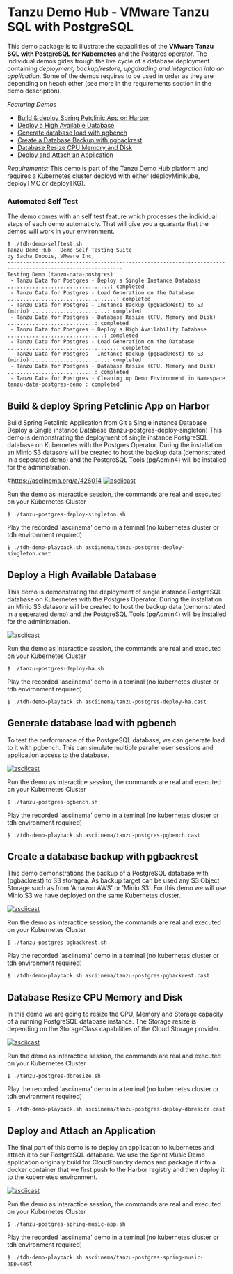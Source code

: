 # Tanzu Demo Hub - VMware Tanzu SQL with PostgreSQL

This demo package is to illustrate the capabilities of the **VMware Tanzu SQL with PostgreSQL for Kubernetes** and the Postgres operator. The individual demos gides trough the live cycle of a database deployment containing *deployment, backup/restore, upgdrading and integration into an application*. Some of the demos requires to be used in order as they are depending on heach other (see more in the requirements section in the demo description). 

*Featuring Demos*
- [Build & deploy Spring Petclinic App on Harbor](#build-&-deploy-spring-petclinic-app-on-harbor)
- [Deploy a High Available Database](#deploy-a-high-available-database)
- [Generate database load with pgbench](#generate-database-load-with-pgbench)
- [Create a Database Backup with pgbackrest](#create-a-database-backup-with-pgbackrest)
- [Database Resize CPU Memory and Disk](#database-resize-cpu-Memory-and-disk)
- [Deploy and Attach an Application](#deploy-and-attach-an-application)

*Requirements:* This demo is part of the Tanzu Demo Hub platform and requires a Kubernetes cluster deployd with either (deployMinikube, deployTMC or deployTKG). 

### Automated Self Test
The demo comes with an self test feature which processes the individual steps of each demo automaticly. That will give you a guarante  that the demos will work in your environment.
```
$ ./tdh-demo-selftest.sh
Tanzu Demo Hub - Demo Self Testing Suite
by Sacha Dubois, VMware Inc,
-----------------------------------------------------------------------------------------------------------
Testing Demo (tanzu-data-postgres)
 - Tanzu Data for Postgres - Deploy a Single Instance Database .................................: completed
 - Tanzu Data for Postgres - Load Generation on the Database ...................................: completed
 - Tanzu Data for Postgres - Instance Backup (pgBackRest) to S3 (minio) ........................: completed
 - Tanzu Data for Postgres - Database Resize (CPU, Memory and Disk) ............................: completed
 - Tanzu Data for Postgres - Deploy a High Availability Database ...............................: completed
 - Tanzu Data for Postgres - Load Generation on the Database ...................................: completed
 - Tanzu Data for Postgres - Instance Backup (pgBackRest) to S3 (minio) ........................: completed
 - Tanzu Data for Postgres - Database Resize (CPU, Memory and Disk) ............................: completed
 - Tanzu Data for Postgres - Cleaning up Demo Environment in Namespace tanzu-data-postgres-demo : completed
```

## Build & deploy Spring Petclinic App on Harbor

Build Spring Petclinic Application from Git  a Single instance Database
Deploy a Single instance Database (tanzu-postgres-deploy-singleton)
This demo is demonstrating the deployment of single instance PostgreSQL database on Kubernetes with the Postgres Operator. During the installation an Minio S3 datasore will be created to host the backup data (demonstrated in a seperated demo) and the PostgreSQL Tools (pgAdmin4) will be installed for the administration. 

#https://asciinema.org/a/426014
[![asciicast](https://asciinema.org/a/426014.png)](https://asciinema.org/a/426014)

Run the demo as interactice session, the commands are real and executed on your Kubernetes Cluster
```
$ ./tanzu-postgres-deploy-singleton.sh
```

Play the recorded 'asciinema' demo in a teminal (no kubernetes cluster or tdh environment required)
```
$ ./tdh-demo-playback.sh asciinema/tanzu-postgres-deploy-singleton.cast
```

## Deploy a High Available Database
This demo is demonstrating the deployment of single instance PostgreSQL database on Kubernetes with the Postgres Operator. During the installation an Minio S3 datasore will be created to
 host the backup data (demonstrated in a seperated demo) and the PostgreSQL Tools (pgAdmin4) will be installed for the administration. 

[![asciicast](https://asciinema.org/a/nsFkXQlffsdkNGScpa7X4T8fI.png)](https://asciinema.org/a/nsFkXQlffsdkNGScpa7X4T8fI)

Run the demo as interactice session, the commands are real and executed on your Kubernetes Cluster
```
$ ./tanzu-postgres-deploy-ha.sh
```

Play the recorded 'asciinema' demo in a teminal (no kubernetes cluster or tdh environment required)
```
$ ./tdh-demo-playback.sh asciinema/tanzu-postgres-deploy-ha.cast
```

## Generate database load with pgbench
To test the performnace of the PostgreSQL database, we can generate load to it with pgbench. This can simulate multiple parallel user sessions and application access to the database. 

[![asciicast](https://asciinema.org/a/vL0SpNtGTKF2EOeQzfiVw0u0Y.png)](https://asciinema.org/a/vL0SpNtGTKF2EOeQzfiVw0u0Y)

Run the demo as interactice session, the commands are real and executed on your Kubernetes Cluster
```
$ ./tanzu-postgres-pgbench.sh
```

Play the recorded 'asciinema' demo in a teminal (no kubernetes cluster or tdh environment required)
```
$ ./tdh-demo-playback.sh asciinema/tanzu-postgres-pgbench.cast
```

## Create a database backup with pgbackrest
This demo demonstrations the backup of a PostgreSQL database with (pgbackrest) to S3 storagea. As backup target can be used any S3 Object Storage such as from 'Amazon AWS' or 'Minio S3'. For this demo we will use Minio S3 we have deployed on the same Kubernetes cluster.

[![asciicast](https://asciinema.org/a/UAkBqZpsFQCSIE5MiM28Yvodm.png)](https://asciinema.org/a/UAkBqZpsFQCSIE5MiM28Yvodm)

Run the demo as interactice session, the commands are real and executed on your Kubernetes Cluster
```
$ ./tanzu-postgres-pgbackrest.sh
```

Play the recorded 'asciinema' demo in a teminal (no kubernetes cluster or tdh environment required)
```
$ ./tdh-demo-playback.sh asciinema/tanzu-postgres-pgbackrest.cast
```

## Database Resize CPU Memory and Disk
In this demo we are going to resize the CPU, Memory and Storage capacity of a running PostgreSQL database instance. The Storage resize is depending on the StorageClass capabilities of the Cloud Storage provider. 

[![asciicast](https://asciinema.org/a/NbPDGw5dzH6VLZt4KmVi1qC18.png)](https://asciinema.org/a/NbPDGw5dzH6VLZt4KmVi1qC18)

Run the demo as interactice session, the commands are real and executed on your Kubernetes Cluster
```
$ ./tanzu-postgres-dbresize.sh
```

Play the recorded 'asciinema' demo in a teminal (no kubernetes cluster or tdh environment required)
```
$ ./tdh-demo-playback.sh asciinema/tanzu-postgres-deploy-dbresize.cast
```

## Deploy and Attach an Application
The final part of this demo is to deploy an application to kubernetes and attach it to our PostgreSQL database. We use the Sprint Music Demo application originaly build for CloudFoundry demos and package it into a docker container that we first push to the Harbor registry and then deploy it to the kubernetes environment. 

[![asciicast](https://asciinema.org/a/4H1YMBJcYtIplmK7hosodjuvm.png)](https://asciinema.org/a/4H1YMBJcYtIplmK7hosodjuvm)

Run the demo as interactice session, the commands are real and executed on your Kubernetes Cluster
```
$ ./tanzu-postgres-spring-music-app.sh
```

Play the recorded 'asciinema' demo in a teminal (no kubernetes cluster or tdh environment required)
```
$ ./tdh-demo-playback.sh asciinema/tanzu-postgres-spring-music-app.cast
```

